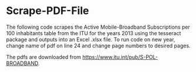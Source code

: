# Scrape-PDF-File

The following code scrapes the Active Mobile-Broadband Subscriptions per 100 inhabitants table from the ITU for the years 2013 using the tesseract package and outputs into an Excel .xlsx file. To run code on new year, change name of pdf on line 24 and change page numbers to desired pages. 

The pdfs are downloaded from https://www.itu.int/pub/S-POL-BROADBAND. 